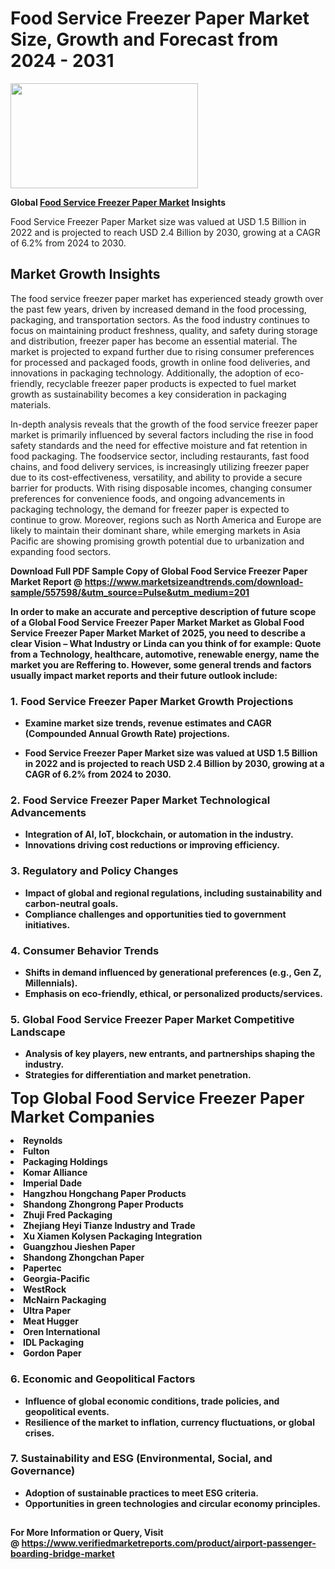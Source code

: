 <H1>Food Service Freezer Paper Market Size, Growth and Forecast from 2024 - 2031</H1><img class="aligncenter size-medium wp-image-584254" src="https://thirdeyenews.in/wp-content/uploads/2024/09/Global-Market-Research-300x168.jpeg" alt="" width="300" height="168" /><p><strong>Global&nbsp;<a href="https://www.marketsizeandtrends.com/download-sample/557598/&amp;utm_source=Pulse&amp;utm_medium=201">Food Service Freezer Paper Market</a> Insights</strong></p><p>Food Service Freezer Paper Market size was valued at USD 1.5 Billion in 2022 and is projected to reach USD 2.4 Billion by 2030, growing at a CAGR of 6.2% from 2024 to 2030.</p><p><h2>Market Growth Insights</h2> <p>The food service freezer paper market has experienced steady growth over the past few years, driven by increased demand in the food processing, packaging, and transportation sectors. As the food industry continues to focus on maintaining product freshness, quality, and safety during storage and distribution, freezer paper has become an essential material. The market is projected to expand further due to rising consumer preferences for processed and packaged foods, growth in online food deliveries, and innovations in packaging technology. Additionally, the adoption of eco-friendly, recyclable freezer paper products is expected to fuel market growth as sustainability becomes a key consideration in packaging materials.</p> <p><strong></strong></p> <p>In-depth analysis reveals that the growth of the food service freezer paper market is primarily influenced by several factors including the rise in food safety standards and the need for effective moisture and fat retention in food packaging. The foodservice sector, including restaurants, fast food chains, and food delivery services, is increasingly utilizing freezer paper due to its cost-effectiveness, versatility, and ability to provide a secure barrier for products. With rising disposable incomes, changing consumer preferences for convenience foods, and ongoing advancements in packaging technology, the demand for freezer paper is expected to continue to grow. Moreover, regions such as North America and Europe are likely to maintain their dominant share, while emerging markets in Asia Pacific are showing promising growth potential due to urbanization and expanding food sectors. <p><strong></p><p><span class=""><strong>Download Full PDF Sample Copy of Global Food Service Freezer Paper Market Report</strong> @ <a href="https://www.marketsizeandtrends.com/download-sample/557598/&amp;utm_source=Pulse&amp;utm_medium=201" target="_blank">https://www.marketsizeandtrends.com/download-sample/557598/&amp;utm_source=Pulse&amp;utm_medium=201</a></span></p><p>In order to make an accurate and perceptive description of future scope of a Global&nbsp;Food Service Freezer Paper Market Market as Global&nbsp;Food Service Freezer Paper Market Market of 2025, you need to describe a clear Vision &ndash; What Industry or Linda can you think of for example: Quote from a Technology, healthcare, automotive, renewable energy, name the market you are Reffering to. However, some general trends and factors usually impact market reports and their future outlook include:</p><h3>1.&nbsp;<strong>Food Service Freezer Paper Market Growth Projections</strong></h3><ul><li>Examine market size trends, revenue estimates and CAGR (Compounded Annual Growth Rate) projections.</li><li><p>Food Service Freezer Paper Market size was valued at USD 1.5 Billion in 2022 and is projected to reach USD 2.4 Billion by 2030, growing at a CAGR of 6.2% from 2024 to 2030.</p></li></ul><h3>2.&nbsp;<strong>Food Service Freezer Paper Market Technological Advancements</strong></h3><ul><li>Integration of AI, IoT, blockchain, or automation in the industry.</li><li>Innovations driving cost reductions or improving efficiency.</li></ul><h3>3.&nbsp;<strong>Regulatory and Policy Changes</strong></h3><ul><li>Impact of global and regional regulations, including sustainability and carbon-neutral goals.</li><li>Compliance challenges and opportunities tied to government initiatives.</li></ul><h3>4.&nbsp;<strong>Consumer Behavior Trends</strong></h3><ul><li>Shifts in demand influenced by generational preferences (e.g., Gen Z, Millennials).</li><li>Emphasis on eco-friendly, ethical, or personalized products/services.</li></ul><h3>5.&nbsp;<strong>Global Food Service Freezer Paper Market Competitive Landscape</strong></h3><ul><li>Analysis of key players, new entrants, and partnerships shaping the industry.</li><li>Strategies for differentiation and market penetration.</li></ul><p data-pm-slice="1 1 []"><span style="color: inherit; font-family: inherit; font-size: 25px;">Top Global Food Service Freezer Paper Market Companies</span></p><div class="" data-test-id=""><p><li>Reynolds</li><li> Fulton</li><li> Packaging Holdings</li><li> Komar Alliance</li><li> Imperial Dade</li><li> Hangzhou Hongchang Paper Products</li><li> Shandong Zhongrong Paper Products</li><li> Zhuji Fred Packaging</li><li> Zhejiang Heyi Tianze Industry and Trade</li><li> Xu Xiamen Kolysen Packaging Integration</li><li> Guangzhou Jieshen Paper</li><li> Shandong Zhongchan Paper</li><li> Papertec</li><li> Georgia-Pacific</li><li> WestRock</li><li> McNairn Packaging</li><li> Ultra Paper</li><li> Meat Hugger</li><li> Oren International</li><li> IDL Packaging</li><li> Gordon Paper</li></p></div><h3>6.&nbsp;<strong>Economic and Geopolitical Factors</strong></h3><ul><li>Influence of global economic conditions, trade policies, and geopolitical events.</li><li>Resilience of the market to inflation, currency fluctuations, or global crises.</li></ul><h3>7.&nbsp;<strong>Sustainability and ESG (Environmental, Social, and Governance)</strong></h3><ul><li>Adoption of sustainable practices to meet ESG criteria.</li><li>Opportunities in green technologies and circular economy principles.</li></ul><h2><strong style="font-size: 14px;">For More Information or Query, Visit @&nbsp;</strong><a style="background-color: #ffffff; font-size: 14px;" href="https://www.marketsizeandtrends.com/report/food-service-freezer-paper-market/" target="_blank">https://www.verifiedmarketreports.com/product/airport-passenger-boarding-bridge-market</a></h2>
